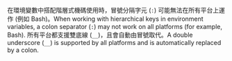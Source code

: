 <span data-ttu-id="03141-101">在環境變數中搭配階層式機碼使用時，冒號分隔字元 (`:`) 可能無法在所有平台上運作 (例如 Bash)。</span><span class="sxs-lookup"><span data-stu-id="03141-101">When working with hierarchical keys in environment variables, a colon separator (`:`) may not work on all platforms (for example, Bash).</span></span> <span data-ttu-id="03141-102">所有平台都支援雙底線 (`__`)，且會自動由冒號取代。</span><span class="sxs-lookup"><span data-stu-id="03141-102">A double underscore (`__`) is supported by all platforms and is automatically replaced by a colon.</span></span>
